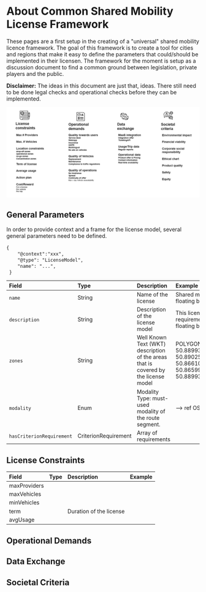 # About Common Shared Mobility License Framework

These pages are a first setup in the creating of a "universal" shared mobility licence framework. The goal of this framework is to create a tool for cities and regions that make it easy to define the parameters that could/should be implemented in their licensen. The framework for the moment is setup as a discussion document to find a common ground between legislation, private players and the public.

**Disclaimer:** The ideas in this document are just that, ideas. There still need to be done legal checks and operational checks before they can be implemented. 

![](../.gitbook/assets/screenshot_2.png)

## General Parameters

In order to provide context and a frame for the license model, several general parameters need to be defined.

```text
{ 
    "@context":"xxx", 
    "@type": "LicenseModel", 
    "name": "...", 
 } 
```

| Field | Type | Description | Example |
| :--- | :--- | :--- | :--- |
| `name` | String | Name of the license | Shared mobility license model for free floating bikes. |
| `description` | String | Description of the license model | This license model describes the requirements and criteria to operate a free floating bikes in the City of Antwerp |
| `zones` | String | Well Known Text \(WKT\) description of the areas that is covered by the license model | POLYGON\(\(4.676055908203124 50.88993205766312,4.723434448242187 50.89025691478409,4.72360610961914 50.86610302664647,4.675369262695312 50.86599468504889,4.676055908203124 50.88993205766312\)\) |
| `modality` | Enum | Modality Type: must-used modality of the route segment. | --&gt; ref OSLO Trip en Aanbod |
| `hasCriterionRequirement` | CriterionRequirement | Array of requirements |  |



## License Constraints

| Field | Type | Description | Example |
| :--- | :--- | :--- | :--- |
| maxProviders |  |  |  |
| maxVehicles |  |  |  |
| minVehicles |  |  |  |
| term |  | Duration of the license |  |
| avgUsage |  |  |  |

## Operational Demands

## Data Exchange

## Societal Criteria




